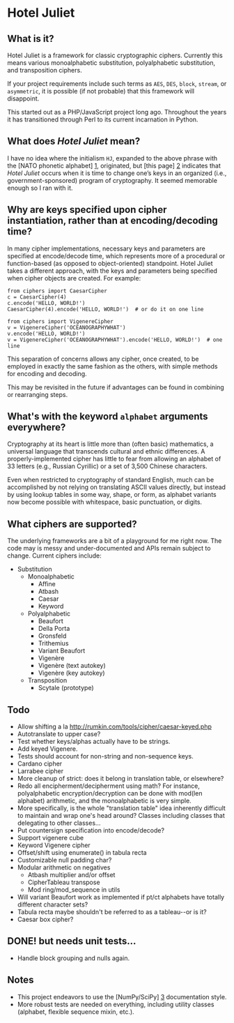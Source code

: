 # Hotel Juliet

## What is it?

Hotel Juliet is a framework for classic cryptographic ciphers.  Currently this means various monoalphabetic substitution, polyalphabetic substitution, and transposition ciphers.

If your project requirements include such terms as `AES`, `DES`, `block`, `stream`, or `asymmetric`, it is possible (if not probable) that this framework will disappoint.

This started out as a PHP/JavaScript project long ago. Throughout the years it has transitioned through Perl to its current incarnation in Python.

## What does _Hotel Juliet_ mean?

I have no idea where the initialism `HJ`, expanded to the above phrase with the [NATO phonetic alphabet] [1], originated, but [this page] [2] indicates that *Hotel Juliet* occurs when it is time to change one’s keys in an organized (i.e., government-sponsored) program of cryptography.  It seemed memorable enough so I ran with it.

  [1]: http://en.wikipedia.org/wiki/NATO_phonetic_alphabet "NATO phonetic alphabet"
  [2]: http://jproc.ca/crypto/terms.html "Common Crypto Terms"


## Why are keys specified upon cipher instantiation, rather than at encoding/decoding time?

In many cipher implementations, necessary keys and parameters are specified at encode/decode time, which represents more of a procedural or function-based (as opposed to object-oriented) standpoint.  Hotel Juliet takes a different approach, with the keys and parameters being specified when cipher objects are created.  For example:

    from ciphers import CaesarCipher
    c = CaesarCipher(4)
    c.encode('HELLO, WORLD!')
    CaesarCipher(4).encode('HELLO, WORLD!')  # or do it on one line

    from ciphers import VigenereCipher
    v = VigenereCipher('OCEANOGRAPHYWHAT')
    v.encode('HELLO, WORLD!')
    v = VigenereCipher('OCEANOGRAPHYWHAT').encode('HELLO, WORLD!')  # one line

This separation of concerns allows any cipher, once created, to be employed in exactly the same fashion as the others, with simple methods for encoding and decoding.

This may be revisited in the future if advantages can be found in combining or rearranging steps.


## What's with the keyword `alphabet` arguments everywhere?

Cryptography at its heart is little more than (often basic) mathematics, a universal language that transcends cultural and ethnic differences.  A properly-implemented cipher has little to fear from allowing an alphabet of 33 letters (e.g., Russian Cyrillic) or a set of 3,500 Chinese characters.

Even when restricted to cryptography of standard English, much can be accomplished by not relying on translating ASCII values directly, but instead by using lookup tables in some way, shape, or form, as alphabet variants now become possible with whitespace, basic punctuation, or digits.


## What ciphers are supported?

The underlying frameworks are a bit of a playground for me right now.  The code may is messy and under-documented and APIs remain subject to change.  Current ciphers include:

  * Substitution
    * Monoalphabetic
      * Affine
      * Atbash
      * Caesar
      * Keyword
    * Polyalphabetic
      * Beaufort
      * Della Porta
      * Gronsfeld
      * Trithemius
      * Variant Beaufort
      * Vigenère
      * Vigenère (text autokey)
      * Vigenère (key autokey)
    * Transposition
      * Scytale (prototype)

## Todo

  - Allow shifting a la <http://rumkin.com/tools/cipher/caesar-keyed.php>
  - Autotranslate to upper case?
  - Test whether keys/alphas actually have to be strings.
  - Add keyed Vigenere.
  - Tests should account for non-string and non-sequence keys.
  - Cardano cipher
  - Larrabee cipher
  - More cleanup of strict: does it belong in translation table, or elsewhere?
  - Redo all encipherment/decipherment using math?  For instance, polyalphabetic
    encryption/decryption can be done with mod(len alphabet) arithmetic,
    and the monoalphabetic is very simple.
  - More specifically, is the whole "translation table" idea inherently difficult
    to maintain and wrap one's head around?  Classes including classes that
    delegating to other classes...
  - Put countersign specification into encode/decode?
  - Support vigenere cube
  - Keyword Vigenere cipher
  - Offset/shift using enumerate() in tabula recta
  - Customizable null padding char?
  - Modular arithmetic on negatives
    - Atbash multiplier and/or offset
    - CipherTableau transpose
    - Mod ring/mod\_sequence in utils
  - Will variant Beaufort work as implemented if pt/ct alphabets have totally different character sets?
  - Tabula recta maybe shouldn't be referred to as a tableau--or is it?
  - Caesar box cipher?

## DONE! but needs unit tests...

  - Handle block grouping and nulls again.


## Notes

  * This project endeavors to use the [NumPy/SciPy] [3] documentation style.
  * More robust tests are needed on everything, including utility classes (alphabet, flexible sequence mixin, etc.).


  [3]: https://github.com/numpy/numpy/blob/master/doc/HOWTO_DOCUMENT.rst.txt
